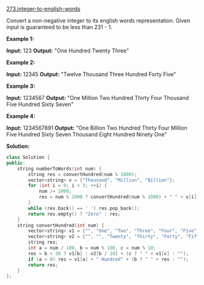 [273.integer-to-english-words](https://leetcode.com/problems/integer-to-english-words/)  

Convert a non-negative integer to its english words representation. Given input is guaranteed to be less than 231 - 1.

**Example 1:**

**Input:** 123
**Output:** "One Hundred Twenty Three"

**Example 2:**

**Input:** 12345
**Output:** "Twelve Thousand Three Hundred Forty Five"

**Example 3:**

**Input:** 1234567
**Output:** "One Million Two Hundred Thirty Four Thousand Five Hundred Sixty Seven"

**Example 4:**

**Input:** 1234567891
**Output:** "One Billion Two Hundred Thirty Four Million Five Hundred Sixty Seven Thousand Eight Hundred Ninety One"  



**Solution:**  

```cpp
class Solution {
public:
    string numberToWords(int num) {
        string res = convertHundred(num % 1000);
        vector<string> v = {"Thousand", "Million", "Billion"};
        for (int i = 0; i < 3; ++i) {
            num /= 1000;
            res = num % 1000 ? convertHundred(num % 1000) + " " + v[i] + " " + res : res;
        }
        while (res.back() == ' ') res.pop_back();
        return res.empty() ? "Zero" : res;
    }
    string convertHundred(int num) {
        vector<string> v1 = {"", "One", "Two", "Three", "Four", "Five", "Six", "Seven", "Eight", "Nine", "Ten", "Eleven", "Twelve", "Thirteen", "Fourteen", "Fifteen", "Sixteen", "Seventeen", "Eighteen", "Nineteen"};
        vector<string> v2 = {"", "", "Twenty", "Thirty", "Forty", "Fifty", "Sixty", "Seventy", "Eighty", "Ninety"};
        string res;
        int a = num / 100, b = num % 100, c = num % 10;
        res = b < 20 ? v1[b] : v2[b / 10] + (c ? " " + v1[c] : "");
        if (a > 0) res = v1[a] + " Hundred" + (b ? " " + res : "");
        return res;
    }
};
```
      